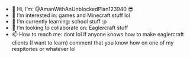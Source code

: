 - 👋 Hi, I’m: @AmanWithAnUnblockedPlan123940 😎
- 👀 I’m interested in: games and Minecraft stuff lol
- 🌱 I’m currently learning: school stuff :p
- 💞️ I’m looking to collaborate on: Eaglercraft stuff
- 📫 How to reach me: dont lol
If anyone knows how to make eaglercraft clients (I want to learn) comment that you know how on one of my respitories or whatever lol
<!---
AmanWithAnUnblockedPlan123940/AmanWithAnUnblockedPlan123940 is a ✨ special ✨ repository because its `README.md` (this file) appears on your GitHub profile.
You can click the Preview link to take a look at your changes.
--->
